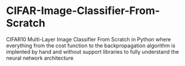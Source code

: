 # CIFAR-Image-Classifier-From-Scratch
CIFAR10 Multi-Layer Image Classifier From Scratch in Python where everything from the cost function to the backpropagation algorithm is implented by hand and without support libraries to fully understand the neural network architecture
